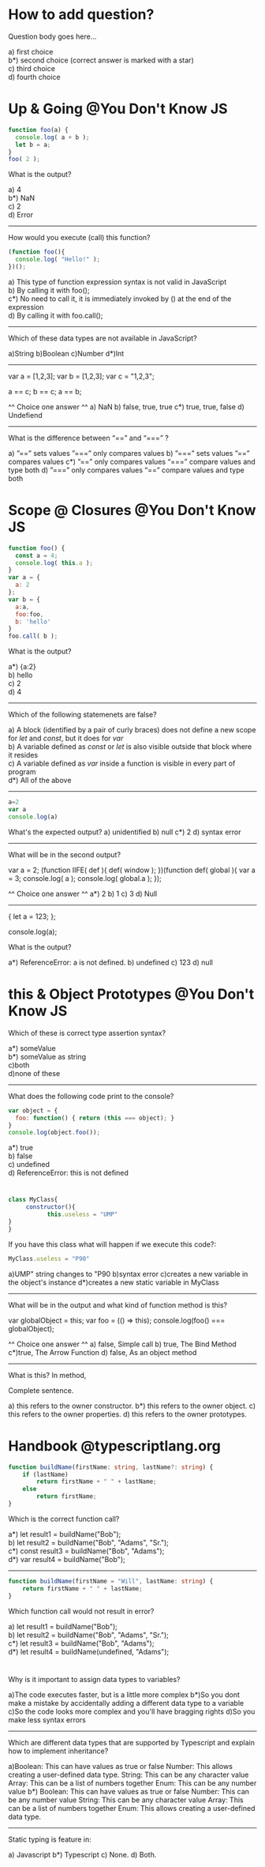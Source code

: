 # How to add question?

Question body goes here...

a) first choice  
b*) second choice (correct answer is marked with a star)  
c) third choice  
d) fourth choice  

# Up & Going @You Don't Know JS

```javascript
function foo(a) {
  console.log( a + b );
  let b = a;
}
foo( 2 );
```

What is the output?

a) 4  
b*) NaN  
c) 2  
d) Error  

***

How would you execute (call) this function?

```javascript
(function foo(){
  console.log( "Hello!" );
})();
```

a) This type of function expression syntax is not valid in JavaScript  
b) By calling it with foo();  
c*) No need to call it, it is immediately invoked by () at the end of the expression  
d) By calling it with foo.call();
  
***
Which of these data types are not available in JavaScript?


a)String
b)Boolean
c)Number
d*)Int
***
var a = [1,2,3]; 
var b = [1,2,3]; 
var c = "1,2,3";

a == c; 
b == c; 
a == b;

^^ Choice one answer ^^ 
a) NaN 
b) false, true, true 
c*) true, true, false 
d) Undefiend

---
What is the difference between “==” and “===” ?

a) ”==” sets values ”===” only compares values
b) ”===” sets values ”==” compares values
c*) ”==” only compares values “===” compare values and type both
d) ”===” only compares values “==” compare values and type both

# Scope @ Closures @You Don't Know JS

```javascript
function foo() {
  const a = 4;
  console.log( this.a );
}
var a = {
  a: 2
};
var b = {
  a:a,
  foo:foo,
  b: 'hello'
}
foo.call( b );
```

What is the output?

a*) {a:2}  
b) hello  
c) 2  
d) 4  

***

Which of the following statemenets are false?

a) A block (identified by a pair of curly braces) does not define a new scope for _let_ and _const_, but it does for _var_  
b) A variable defined as _const_ or _let_ is also visible outside that block where it resides  
c) A variable defined as _var_ inside a function is visible in every part of program  
d*) All of the above  

***
```javascript
a=2
var a
console.log(a)
```
What's the expected output?
a) unidentified
b) null
c*) 2
d) syntax error

***

What will be in the second output?

var a = 2; (function IIFE( def ){ def( window ); })(function def( global ){ var a = 3; console.log( a ); console.log( global.a ); });

^^ Choice one answer ^^ 
a*) 2 
b) 1 
c) 3 
d) Null

---
{
  let a = 123;
};

console.log(a);


What is the output?

a*) ReferenceError: a is not defined.
b) undefined
c) 123
d) null

# this & Object Prototypes @You Don't Know JS

Which of these is correct type assertion syntax?

a*) <string>someValue  
b*) someValue as string  
c)both  
d)none of these  

***

What does the following code print to the console?

```javascript
var object = {
  foo: function() { return (this === object); }
}
console.log(object.foo());
```

a*) true  
b) false  
c) undefined  
d) ReferenceError: this is not defined  
#

```javascript
class MyClass{
     constructor(){
           this.useless = "UMP"
}
}
```
If you have this class what will happen if we execute this code?:
```javascript
MyClass.useless = "P90"
```
a)UMP" string changes to "P90
b)syntax error
c)creates a new variable in the object's instance
d*)creates a new static variable in MyClass

***

What will be in the output and what kind of function method is this?

var globalObject = this; 
var foo = (() => this); 
console.log(foo() === globalObject);

^^ Choice one answer ^^ 
a) false, Simple call 
b) true, The Bind Method 
c*)true, The Arrow Function 
d) false, As an object method

---
What is this? In method,

Complete sentence.

a) this refers to the owner constructor.
b*) this refers to the owner object.
c) this refers to the owner properties.
d) this refers to the owner prototypes.


# Handbook @typescriptlang.org

```typescript
function buildName(firstName: string, lastName?: string) {
    if (lastName)
        return firstName + " " + lastName;
    else
        return firstName;
}
```

Which is the correct function call?

a*) let result1 = buildName("Bob");  
b)  let result2 = buildName("Bob", "Adams", "Sr.");  
c*) const result3 = buildName("Bob", "Adams");  
d*) var result4 = buildName("Bob");  

***

```typescript
function buildName(firstName = "Will", lastName: string) {
    return firstName + " " + lastName;
}
```

Which function call would not result in error?

a) let result1 = buildName("Bob");  
b) let result2 = buildName("Bob", "Adams", "Sr.");  
c*) let result3 = buildName("Bob", "Adams");  
d*) let result4 = buildName(undefined, "Adams");  
#


Why is it important to assign data types to variables?

a)The code executes faster, but is a little more complex
b*)So you dont make a mistake by accidentally adding a different data type to a variable
c)So the code looks more complex and you'll have bragging rights
d)So you make less syntax errors

***

Which are different data types that are supported by Typescript and explain how to implement inheritance? 

a)Boolean: This can have values as true or false Number: This allows creating a user-defined data type. String: This can be any character value Array: This can be a list of numbers together Enum: This can be any number value
b*) Boolean: This can have values as true or false Number: This can be any number value String: This can be any character value Array: This can be a list of numbers together Enum: This allows creating a user-defined data type.

---

Static typing is feature in: 

a) Javascript
b*) Typescript
c) None.
d) Both.